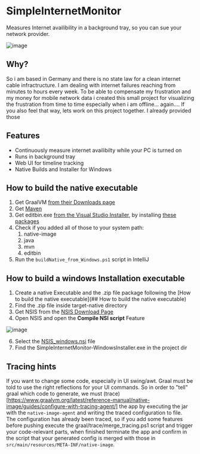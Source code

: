 # SimpleInternetMonitor
Measures Internet availibility in a background tray, so you can sue your network provider.

![image](https://github.com/TeaTiMe08/SimpleInternetMonitor/assets/19726327/bd5c703e-4851-4aef-92ea-f2f68fa9efe8)


## Why?
So i am based in Germany and there is no state law for a clean internet cable infractructure.
I am dealing with internet failures reaching from minutes to hours every week.
To be able to compensate my frustration and my money for mobile network data i created this small project
for visualizing the frustration from time to time especially when i am offline... again....
If you also feel that way, lets work on this project together.
I already provided those

## Features
- Continuously measure internet availibilty while your PC is turned on
- Runs in background tray
- Web UI for timeline tracking
- Native Builds and Installer for Windows

## How to build the native executable
1. Get GraalVM [from their Downloads page](https://www.graalvm.org/downloads/)
2. Get [Maven](https://maven.apache.org/download.cgi)
3. Get editbin.exe [from the Visual Studio Installer](https://visualstudio.microsoft.com/downloads/), by installing [these packages](https://stackoverflow.com/questions/57207503/dumpbin-exe-editbin-exe-package-needed-in-visual-studio-2019)
4. Check if you added all of those to your system path: 
   1. native-image
   2. java
   3. mvn
   4. editbin
5. Run the <code>buildNative_from_Windows.ps1</code> script in IntelliJ

## How to build a windows Installation executable
1. Create a native Executable and the .zip file package following the [How to build the native executable](## How to build the native executable)
2. Find the .zip file inside target-native directory
3. Get NSIS from the [NSIS Download Page](https://nsis.sourceforge.io/Download)
4. Open NSIS and open the **Compile NSI script** Feature

![image](https://github.com/TeaTiMe08/SimpleInternetMonitor/assets/19726327/82fece93-adcf-4ad4-8123-bc51d14eaaba)

6. Select the [NSIS_windows.nsi](NSIS_windows.nsi) file
7. Find the SimpleInternetMonitor-WindowsInstaller.exe in the project dir


## Tracing hints
If you want to change some code, especially in UI swing/awt.
Graal must be told to use the right reflections for your UI commands.
So in order to "tell" graal which code to generate, we must 
(trace)[https://www.graalvm.org/latest/reference-manual/native-image/guides/configure-with-tracing-agent/] 
the app by executing the jar with the <code>native-image-agent</code> and writing the traced configuration to file.<br>
The configuration has already been traced, so if you add some features before pushing
execute the graal/trace/merge_tracing.ps1 script and trigger your code-relevant parts,
when finished terminate the app and confirm in the script that your generated config is merged with those in <code>src/main/resources/META-INF/native-image</code>.